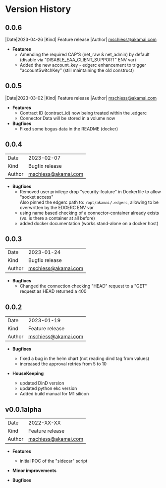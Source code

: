 # Version History
## 0.0.6
|Date|2023-04-26
|Kind| Feature release
|Author| mschiess@akamai.com
- **Features**
  - Amending the required CAP'S (net_raw & net_admin) by default (disable via "DISABLE_EAA_CLIENT_SUPPORT" ENV var)
  - Added the new account_key - edgerc enhancement to trigger "accountSwitchKey" (still maintaining the old construct)

## 0.0.5
|Date|2023-03-02
|Kind| Feature release
|Author| mschiess@akamai.com
- **Features**
  - Contract ID  (contract_id) now being treated within the .edgerc
  - Connector Data will be stored in a volume now
- **Bugfixes**
  - Fixed some bogus data in the README (docker)

## 0.0.4
|||
|---|---|
|Date|2023-02-07
|Kind| Bugfix release
|Author| mschiess@akamai.com
- **Bugfixes**
  - Removed user privilege drop "security-feature" in Dockerfile to allow "socket access"  
    Also pinned the edgerc path to: `/opt/akamai/.edgerc`, allowing to be overwritten by the EDGERC ENV var
  - using name based checking of a connector-container already exists (vs. is there a container at all before) 
  - added docker documentation (works stand-alone on a docker host)

## 0.0.3
|||
|---|---|
|Date|2023-01-24
|Kind| Bugfix release
|Author| mschiess@akamai.com
- **Bugfixes**
  - Changed the connection checking "HEAD" request to a "GET" request as HEAD returned a 400

## 0.0.2
|||
|---|---|
|Date|2023-01-19
|Kind| Feature release
|Author| mschiess@akamai.com
- **Bugfixes**
  - fixed a bug in the helm chart (not reading dind tag from values)
  - increased the approval retries from 5 to 10

- **HouseKeeping**
  - updated DinD version
  - updated python ekc version
  - Added build manual for M1 silicon

## v0.0.1alpha
|||
|---|---|
|Date|2022-XX-XX
|Kind| Feature release
|Author| mschiess@akamai.com
- **Features**
  - initial POC of the "sidecar" script
  
- **Minor improvements**

- **Bugfixes**
